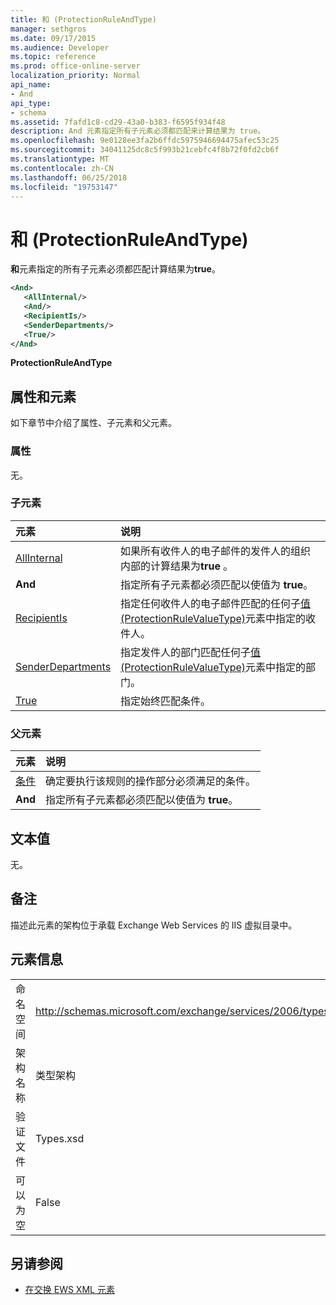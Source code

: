 ```yaml
---
title: 和 (ProtectionRuleAndType)
manager: sethgros
ms.date: 09/17/2015
ms.audience: Developer
ms.topic: reference
ms.prod: office-online-server
localization_priority: Normal
api_name:
- And
api_type:
- schema
ms.assetid: 7fafd1c8-cd29-43a0-b383-f6595f934f48
description: And 元素指定所有子元素必须都匹配来计算结果为 true。
ms.openlocfilehash: 9e0128ee3fa2b6ffdc5975946694475afec53c25
ms.sourcegitcommit: 34041125dc8c5f993b21cebfc4f8b72f0fd2cb6f
ms.translationtype: MT
ms.contentlocale: zh-CN
ms.lasthandoff: 06/25/2018
ms.locfileid: "19753147"
---
```

# <a name="and-protectionruleandtype"></a>和 (ProtectionRuleAndType)

**和**元素指定的所有子元素必须都匹配计算结果为**true**。
  
```xml
<And>
   <AllInternal/>
   <And/>
   <RecipientIs/>
   <SenderDepartments/>
   <True/>
</And>
```

 **ProtectionRuleAndType**
## <a name="attributes-and-elements"></a>属性和元素

如下章节中介绍了属性、子元素和父元素。
  
### <a name="attributes"></a>属性

无。
  
### <a name="child-elements"></a>子元素

|**元素**|**说明**|
|:-----|:-----|
|[AllInternal](allinternal.md) <br/> |如果所有收件人的电子邮件的发件人的组织内部的计算结果为**true** 。  <br/> |
|**And** <br/> |指定所有子元素都必须匹配以使值为 **true**。  <br/> |
|[RecipientIs](recipientis.md) <br/> |指定任何收件人的电子邮件匹配的任何子[值 (ProtectionRuleValueType)](value-protectionrulevaluetype.md)元素中指定的收件人。  <br/> |
|[SenderDepartments](senderdepartments.md) <br/> |指定发件人的部门匹配任何子[值 (ProtectionRuleValueType)](value-protectionrulevaluetype.md)元素中指定的部门。  <br/> |
|[True](true.md) <br/> |指定始终匹配条件。  <br/> |
   
### <a name="parent-elements"></a>父元素

|**元素**|**说明**|
|:-----|:-----|
|[条件](condition.md) <br/> |确定要执行该规则的操作部分必须满足的条件。  <br/> |
|**And** <br/> |指定所有子元素都必须匹配以使值为 **true**。  <br/> |
   
## <a name="text-value"></a>文本值

无。
  
## <a name="remarks"></a>备注

描述此元素的架构位于承载 Exchange Web Services 的 IIS 虚拟目录中。
  
## <a name="element-information"></a>元素信息

|||
|:-----|:-----|
|命名空间  <br/> |http://schemas.microsoft.com/exchange/services/2006/types  <br/> |
|架构名称  <br/> |类型架构  <br/> |
|验证文件  <br/> |Types.xsd  <br/> |
|可以为空  <br/> |False  <br/> |
   
## <a name="see-also"></a>另请参阅

- [在交换 EWS XML 元素](ews-xml-elements-in-exchange.md)

